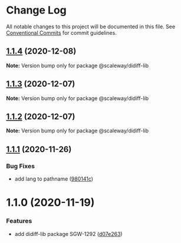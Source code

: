 # Change Log

All notable changes to this project will be documented in this file.
See [Conventional Commits](https://conventionalcommits.org) for commit guidelines.

## [1.1.4](https://github.com/scaleway/scaleway-lib/compare/@scaleway/didiff-lib@1.1.3...@scaleway/didiff-lib@1.1.4) (2020-12-08)

**Note:** Version bump only for package @scaleway/didiff-lib





## [1.1.3](https://github.com/scaleway/scaleway-lib/compare/@scaleway/didiff-lib@1.1.2...@scaleway/didiff-lib@1.1.3) (2020-12-07)

**Note:** Version bump only for package @scaleway/didiff-lib





## [1.1.2](https://github.com/scaleway/scaleway-lib/compare/@scaleway/didiff-lib@1.1.1...@scaleway/didiff-lib@1.1.2) (2020-12-07)

**Note:** Version bump only for package @scaleway/didiff-lib





## [1.1.1](https://github.com/scaleway/scaleway-lib/compare/@scaleway/didiff-lib@1.1.0...@scaleway/didiff-lib@1.1.1) (2020-11-26)


### Bug Fixes

* add lang to pathname ([980141c](https://github.com/scaleway/scaleway-lib/commit/980141c72336649628b4236ac089aa5f58f92192))





# 1.1.0 (2020-11-19)


### Features

* add didiff-lib package SGW-1292 ([d07e263](https://github.com/scaleway/scaleway-lib/commit/d07e2637c53d3c21209f99a3586dd8bd00b3f72e))

